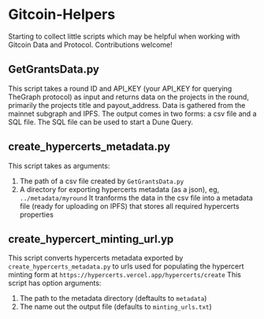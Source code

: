 # Gitcoin-Helpers

Starting to collect little scripts which may be helpful when working with Gitcoin Data and Protocol. Contributions welcome!

## GetGrantsData.py
This script takes a round ID and API_KEY (your API_KEY for querying TheGraph protocol) as input and returns data on the projects in the round, primarily the projects title and payout_address. Data is gathered from the mainnet subgraph and IPFS. The output comes in two forms: a csv file and a SQL file. The SQL file can be used to start a Dune Query.

## create_hypercerts_metadata.py
This script takes as arguments:
1. The path of a csv file created by `GetGrantsData.py` 
2. A directory for exporting hypercerts metadata (as a json), eg, `../metadata/myround`
It tranforms the data in the csv file into a metadata file (ready for uploading on IPFS) that stores all required hypercerts properties

## create_hypercert_minting_url.yp
This script converts hypercerts metadata exported by `create_hypercerts_metadata.py` to urls used for populating the hypercert minting form at `https://hypercerts.vercel.app/hypercerts/create`
This script has option arguments:
1. The path to the metadata directory (deftaults to `metadata`)
2. The name out the output file (defaults to `minting_urls.txt`)